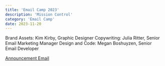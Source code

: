```yaml
---
title: 'Email Camp 2023'
description: 'Mission Control'
category: 'Email Camp'
date: 2023-11-20
---
```


Brand Assets: Kim Kirby, Graphic Designer
Copywriting: Julia Ritter, Senior Email Marketing Manager
Design and Code: Megan Boshuyzen, Senior Email Developer

[Announcement Email](https://parcel.io/e/3a06ec55-02ee-4727-b400-38dcb39a2a5c?layout=preview)